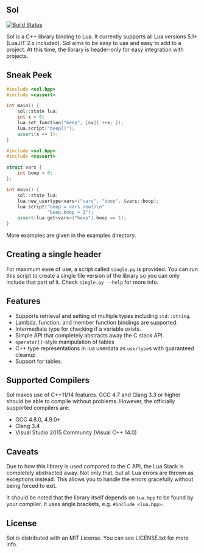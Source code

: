 ## Sol

[![Build Status](https://travis-ci.org/Rapptz/sol.svg?branch=master)](https://travis-ci.org/Rapptz/sol)

Sol is a C++ library binding to Lua. It currently supports all Lua versions 5.1+ (LuaJIT 2.x included). Sol aims to be easy to use and easy to add to a project.
At this time, the library is header-only for easy integration with projects.

## Sneak Peek

```cpp
#include <sol.hpp>
#include <cassert>

int main() {
    sol::state lua;
    int x = 0;
    lua.set_function("beep", [&x]{ ++x; });
    lua.script("beep()");
    assert(x == 1);
}
```

```cpp
#include <sol.hpp>
#include <cassert>

struct vars {
    int boop = 0;
};

int main() {
    sol::state lua;
    lua.new_usertype<vars>("vars", "boop", &vars::boop);
    lua.script("beep = vars.new()\n"
               "beep.boop = 1");
    assert(lua.get<vars>("beep").boop == 1);
}
```

More examples are given in the examples directory.

## Creating a single header

For maximum ease of use, a script called `single.py` is provided. You can run this script to create a single file version of the library so you can only include that part of it. Check `single.py --help` for more info.

## Features

- Supports retrieval and setting of multiple types including `std::string`.
- Lambda, function, and member function bindings are supported.
- Intermediate type for checking if a variable exists.
- Simple API that completely abstracts away the C stack API.
- `operator[]`-style manipulation of tables
- C++ type representations in lua userdata as `usertype`s with guaranteed cleanup
- Support for tables.

## Supported Compilers

Sol makes use of C++11/14 features. GCC 4.7 and Clang 3.3 or higher should be able to compile without problems. However, the
officially supported compilers are:

- GCC 4.8.0, 4.9.0+
- Clang 3.4
- Visual Studio 2015 Community (Visual C++ 14.0)

## Caveats

Due to how this library is used compared to the C API, the Lua Stack is completely abstracted away. Not only that, but all
Lua errors are thrown as exceptions instead. This allows you to handle the errors gracefully without being forced to exit.

It should be noted that the library itself depends on `lua.hpp` to be found by your compiler. It uses angle brackets, e.g.
`#include <lua.hpp>`.

## License

Sol is distributed with an MIT License. You can see LICENSE.txt for more info.

